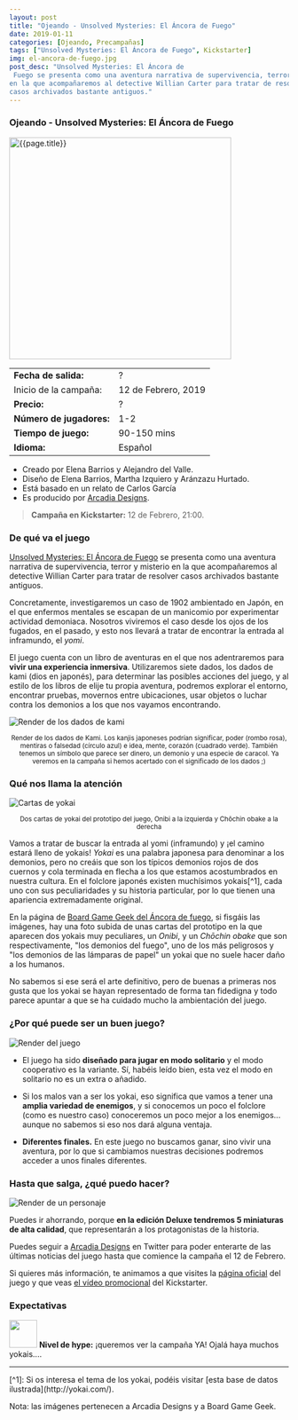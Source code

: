 ```yaml
---
layout: post
title: "Ojeando - Unsolved Mysteries: El Áncora de Fuego"
date: 2019-01-11
categories: [Ojeando, Precampañas]
tags: ["Unsolved Mysteries: El Áncora de Fuego", Kickstarter]
img: el-ancora-de-fuego.jpg
post_desc: "Unsolved Mysteries: El Áncora de
 Fuego se presenta como una aventura narrativa de supervivencia, terror y misterio
en la que acompañaremos al detective Willian Carter para tratar de resolver
casos archivados bastante antiguos."
---
```


<div class="panel panel-warning">
    <div class="panel-heading">
        <h3 class="panel-title">Ojeando - Unsolved Mysteries: El Áncora de Fuego</h3>
    </div>
    <div class="panel-body">
        <div class="col-md-6 post-img">
            <img width="400" src="{{site.baseurl}}/images/{{page.img}}"
                alt="{{page.title}}">
        </div>
        <div class="col-md-6">
        <table class="table table-striped table-hover">
            <tr><td class="text-left"><strong>Fecha de salida:</strong></td><td class="text-left">?</td></tr>
            <tr><td class="text-left">Inicio de la campaña:</td><td class="text-left">12 de Febrero, 2019</td></tr>
            <tr><td class="text-left"><strong>Precio:</strong></td>
                <td class="text-left">?</td>
            </tr>
            <tr><td class="text-left"><strong>Número de jugadores:</strong></td><td class="text-left">1-2</td></tr>
            <tr><td class="text-left"><strong>Tiempo de juego:</strong></td><td class="text-left">90-150 mins</td></tr>
            <tr><td class="text-left"><strong>Idioma:</strong></td><td class="text-left">Español</td></tr>
         </table>
        </div>
        <div class="col-md-12"></div>
        <div class="col-md-12">
         <ul>
             <li>Creado por Elena Barrios y Alejandro del Valle.</li>
             <li>Diseño de Elena Barrios, Martha Izquiero y Aránzazu Hurtado.
             </li>
             <li>Está basado en un relato de Carlos García</li>
             <li>Es producido por 
                 <a href="http://www.arcadiadesigns.site">Arcadia Designs</a>.
             </li>
         </ul>
         </div>
    </div>
</div>

> **Campaña en Kickstarter:** 12 de Febrero, 21:00.

### De qué va el juego

[Unsolved Mysteries: El Áncora de
 Fuego](http://www.arcadiadesigns.site/umelancoradefuego/)
 se presenta como una aventura narrativa de supervivencia, terror y misterio
en la que acompañaremos al detective Willian Carter para tratar de resolver
casos archivados bastante antiguos.

Concretamente, investigaremos un caso de
1902 ambientado en Japón, en el que enfermos mentales se escapan de un
manicomio por experimentar actividad demoniaca. Nosotros viviremos el caso
desde los ojos de los fugados, en el pasado, y esto nos llevará a tratar
de encontrar la entrada al inframundo, el *yomi*.

El juego cuenta con un libro de aventuras en el que nos adentraremos para **vivir
una experiencia inmersiva**. Utilizaremos siete dados, los dados de kami (dios en
japonés), para determinar las posibles acciones del juego, y al estilo de los
libros de elije tu propia aventura, podremos explorar el entorno, encontrar
pruebas, movernos entre ubicaciones, usar objetos o luchar contra los demonios
a los que nos vayamos encontrando.

![Render de los dados de kami](http://files.arcadiadesigns.site/200000284-7b8bb7c8c1/08.jpg)
<p align="center"><small>Render de los dados de Kami. Los kanjis japoneses
podrían significar, poder (rombo rosa), mentiras o falsedad (círculo azul) e
idea, mente, corazón (cuadrado verde). También tenemos un símbolo que parece ser
dinero, un demonio y una especie de caracol. Ya veremos en la campaña si hemos
acertado con el significado de los dados ;)</small></p>

### Qué nos llama la atención

![Cartas de yokai](https://cf.geekdo-images.com/imagepage/img/kqBPSHBLAN_4QnoR1QBY2KP5F10=/fit-in/900x600/filters:no_upscale()/pic4475708.jpg)
<p align="center"><small>Dos cartas de yokai del prototipo del juego, Onibi a la
izquierda y Chōchin obake a la derecha</small></p>

Vamos a tratar de buscar la entrada al yomi (inframundo) y ¡el camino estará
lleno  de yokais!
*Yokai* es una palabra
japonesa para denominar a los demonios, pero no creáis que son los típicos demonios
rojos de dos cuernos y cola terminada en flecha a los que estamos acostumbrados
en nuestra cultura. En el folclore japonés existen muchísimos yokais[^1], cada uno
con sus peculiaridades y su historia particular, por lo que tienen una
apariencia extremadamente original.

En la página de [Board Game Geek del Áncora de
 fuego](https://boardgamegeek.com/boardgame/263096/unsolved-mysteries-el-ancora-de-fuego),
 si fisgáis las imágenes, hay una foto subida de unas cartas del prototipo en
 la que aparecen dos yokais muy peculiares, un *Onibi*, y un *Chōchin obake*
 que son respectivamente, "los demonios del fuego", uno de los más peligrosos y
 "los demonios de las lámparas de papel" un yokai que no suele hacer daño a los
 humanos.
 
 No sabemos si ese será el arte definitivo, pero de buenas a primeras nos gusta
 que los yokai se hayan representado de forma tan fidedigna y todo parece
 apuntar a que se ha cuidado mucho la ambientación del juego. 

### ¿Por qué puede ser un buen juego?
![Render del juego](http://files.arcadiadesigns.site/200000279-1adec1bd86/04.jpg)

* El juego ha sido **diseñado para jugar en modo solitario** y el
  modo cooperativo es la variante. Sí, habéis leído bien, esta vez el modo en
  solitario no es un extra o añadido.

* Si los malos  van a ser los yokai, eso significa que vamos a tener una **amplia
  variedad de enemigos**, y si conocemos un poco el folclore (como es nuestro
  caso) conoceremos un poco mejor a los enemigos... aunque no sabemos si eso
  nos dará alguna ventaja.
  
* **Diferentes finales.** En este juego no buscamos ganar, sino vivir una
  aventura, por lo que si cambiamos nuestras decisiones podremos acceder a unos
  finales diferentes. 

### Hasta que salga, ¿qué puedo hacer?
![Render de un personaje](http://files.arcadiadesigns.site/200000276-ab666ac611/05.jpg)

Puedes ir ahorrando, porque **en la edición Deluxe tendremos 5 miniaturas de
alta calidad**, que representarán a los protagonistas de la historia.

Puedes seguir a [Arcadia Designs](https://twitter.com/ArcadiaStudiobh)
en Twitter para poder enterarte de las últimas noticias del juego hasta que
comience la campaña el 12 de Febrero.

Si quieres más información, te animamos a que visites la [página
oficial](http://www.arcadiadesigns.site/umelancoradefuego/) del juego y que
veas [el vídeo
promocional](https://www.youtube.com/watch?v=FShrDezUnSs&feature=youtu.be) del
Kickstarter.

### Expectativas

<img width="50" src="{{site.baseurl}}/images/fire.png"> **Nivel de hype:** 
¡queremos ver la campaña YA! Ojalá haya muchos yokais....

<hr>
[^1]: Si os interesa el tema de los yokai, podéis visitar [esta base de datos ilustrada](http://yokai.com/).


Nota: las imágenes pertenecen a Arcadia Designs y a Board Game Geek.
